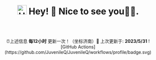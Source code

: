 [comment]: <> (⏳ Year progress { ████████████▁▁▁▁▁▁▁▁▁▁▁▁▁▁▁▁▁▁ } 41.17 %)

<p align="center">
    
</p>

<br/>

<h1 align="center"><img src="https://emojis.slackmojis.com/emojis/images/1531849430/4246/blob-sunglasses.gif?1531849430" width="30" alt='Hello'/> Hey! 👋  Nice to see you💬✨.</h1>
<br/>


<br/>
<p align="center">
    ⏰上述信息 <b>每12小时</b> 更新一次！（坐标济南）🌱 上次更新于: <b>2023/5/31</b> ![GitHub Actions](https://github.com/JuvenileQ/JuvenileQ/workflows/profile/badge.svg)
</p>

